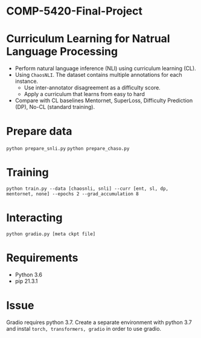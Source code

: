 # COMP-5420-Final-Project

# Curriculum Learning for Natrual Language Processing
- Perform natural language inference (NLI) using curriculum learning (CL).
- Using `ChaosNLI`. The dataset contains multiple annotations for each instance. 
  - Use inter-annotator disagreement as a difficulty score. 
  - Apply a curriculum that learns from easy to hard
- Compare with CL baselines Mentornet, SuperLoss, Difficulty Prediction (DP), No-CL (standard training).

# Prepare data
`python prepare_snli.py`
`python prepare_chaso.py`

# Training
`python train.py --data [chaosnli, snli] --curr [ent, sl, dp, mentornet, none] --epochs 2 --grad_accumulation 8`

# Interacting
`python gradio.py [meta ckpt file]`

# Requirements
- Python 3.6
- pip 21.3.1

# Issue
Gradio requires python 3.7. Create a separate environment with python 3.7 and instal `torch, transformers, gradio` in order to use gradio.
